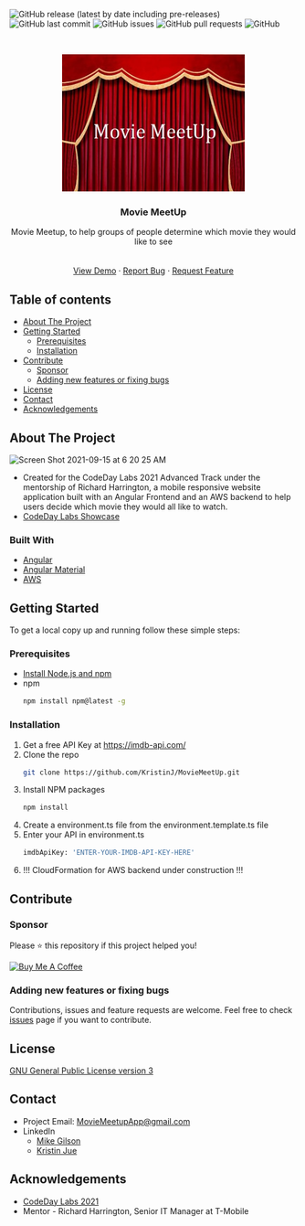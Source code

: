 <!-- Add banner here -->
![GitHub release (latest by date including pre-releases)](https://img.shields.io/github/v/release/KristinJJ/MovieMeetUp?include_prereleases)
![GitHub last commit](https://img.shields.io/github/last-commit/KristinJJ/MovieMeetUp)
![GitHub issues](https://img.shields.io/github/issues-raw/KristinJJ/MovieMeetUp)
![GitHub pull requests](https://img.shields.io/github/issues-pr/KristinJJ/MovieMeetUp)
![GitHub](https://img.shields.io/github/license/KristinJJ/MovieMeetUp)

<!-- PROJECT LOGO -->
<br />
<p align="center">
  <a href="https://github.com/KristinJJ/MovieMeetUp">
    <img src="src/assets/redCurtainsLogo.jpg" alt="Logo" width="320" height="240">

  </a>

  <h3 align="center">Movie MeetUp</h3>

  <p align="center">
    Movie Meetup, to help groups of people determine which movie they would like to see
    <br />
    <!--<a href="https://github.com/KristinJJ/MovieMeetUp"><strong>Explore the docs »</strong></a>-->
    <br />
    <br />
    <a href="https://www.moviemeetup.com">View Demo</a>
    ·
    <a href="https://github.com/KristinJJ/MovieMeetUp/issues">Report Bug</a>
    ·
    <a href="https://github.com/KristinJJ/MovieMeetUp/issues">Request Feature</a>
  </p>
</p>

## Table of contents
- [About The Project](#about-the-project)
- [Getting Started](#getting-started)
    - [Prerequisites](#prerequisites)
    - [Installation](#installation)
    <!-- - [Usage](#usage)-->
- [Contribute](#contribute)
    - [Sponsor](#sponsor)
    - [Adding new features or fixing bugs](#adding-new-features-or-fixing-bugs)
- [License](#license)
- [Contact](#contact)
- [Acknowledgements](#acknowledgements)

## About The Project
<img width="778" alt="Screen Shot 2021-09-15 at 6 20 25 AM" src="https://user-images.githubusercontent.com/26866132/133440917-4157bfe2-1c26-41fe-a73d-7c5cdb9c183e.png">


* Created for the CodeDay Labs 2021 Advanced Track under the mentorship of Richard Harrington, a mobile responsive website application built with an Angular Frontend and an AWS backend to help users decide which movie they would all like to watch.
* [CodeDay Labs Showcase](https://codeday.sh/moviemeetup)

### Built With
* [Angular](https://angular.io/)
* [Angular Material](https://material.angular.io/)
* [AWS](https://aws.amazon.com/)

## Getting Started
To get a local copy up and running follow these simple steps:

### Prerequisites
* [Install Node.js and npm](https://docs.npmjs.com/downloading-and-installing-node-js-and-npm#using-a-node-version-manager-to-install-nodejs-and-npm)
* npm
  ```sh
  npm install npm@latest -g
  ```

### Installation
1. Get a free API Key at https://imdb-api.com/
2. Clone the repo
   ```sh
   git clone https://github.com/KristinJ/MovieMeetUp.git
   ```
3. Install NPM packages
   ```sh
   npm install
   ```
4. Create a environment.ts file from the environment.template.ts file 
5. Enter your API in environment.ts
   ```sh
   imdbApiKey: 'ENTER-YOUR-IMDB-API-KEY-HERE'
   ```
6. !!! CloudFormation for AWS backend under construction !!!

<!--## Usage
<img width="836" alt="Screen Shot 2021-09-15 at 5 49 19 AM" src="https://user-images.githubusercontent.com/26866132/133441000-45466212-9ce6-467e-a468-e2f5220f119c.png">-->

<!--Use this space to show useful examples of how a project can be used. Additional screenshots, code examples and demos work well in this space. You may also link to more resources.-->

## Contribute

### Sponsor
Please ⭐️ this repository if this project helped you!

<a href="https://www.buymeacoffee.com/moviemeetup" target="_blank"><img src="https://cdn.buymeacoffee.com/buttons/default-orange.png" alt="Buy Me A Coffee" height="41" width="174"></a>

### Adding new features or fixing bugs
Contributions, issues and feature requests are welcome.
Feel free to check [issues](https://github.com/KristinJJ/MovieMeetUp/issues) page if you want to contribute.

## License
[GNU General Public License version 3](https://opensource.org/licenses/GPL-3.0)

## Contact
* Project Email: MovieMeetupApp@gmail.com
* LinkedIn
  - [Mike Gilson](https://www.linkedin.com/in/mikegilsonsoftdev/)
  - [Kristin Jue](https://www.linkedin.com/in/kristinjue/)

## Acknowledgements
* [CodeDay Labs 2021](https://labs.codeday.org/)
* Mentor - Richard Harrington, Senior IT Manager at T-Mobile

